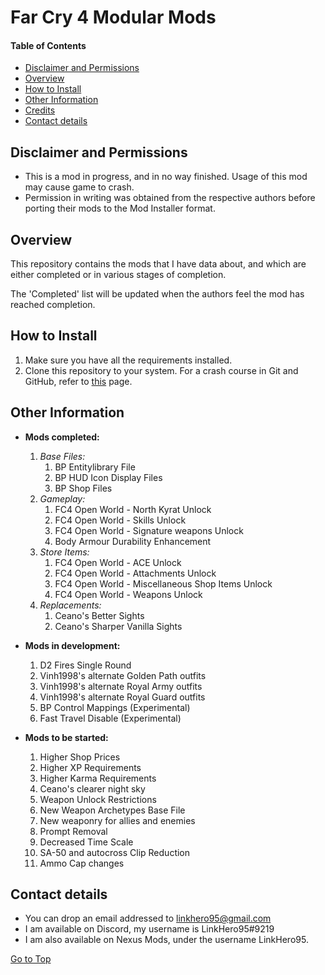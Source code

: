 <a name="top"></a>
#	Far Cry 4 Modular Mods

####	Table of Contents
- [Disclaimer and Permissions](#disclaimer "Go to 'Disclaimer and Permissions'")
- [Overview](#overview "Go to 'Overview'")
- [How to Install](#installation "Go to 'How to Install'")
- [Other Information](#otherinfo "Go to 'Other Information'")
- [Credits](#credits "Go to 'Credits'")
- [Contact details](#contact "Go to 'Contact details'")

<a name="disclaimer"></a>
##	Disclaimer and Permissions
- This is a mod in progress, and in no way finished. Usage of this mod may cause game to crash.
- Permission in writing was obtained from the respective authors before porting their mods to the Mod Installer format.

<a name="overview"></a>
##	Overview
<p>This repository contains the mods that I have data about, and which are either completed or in various stages of completion.</p>
<p>The 'Completed' list will be updated when the authors feel the mod has reached completion.</p>

<a name="installation"></a>
##	How to Install
1. Make sure you have all the requirements installed.
2. Clone this repository to your system. For a crash course in Git and GitHub, refer to [this](https://towardsdatascience.com/getting-started-with-git-and-github-6fcd0f2d4ac6) page.

<a name="otherinfo"></a>
##	Other Information

- **Mods completed:**
    1. *Base Files:*
        1. BP Entitylibrary File
		1. BP HUD Icon Display Files
        1. BP Shop Files
	1. *Gameplay:*
        1. FC4 Open World - North Kyrat Unlock
        1. FC4 Open World - Skills Unlock
        1. FC4 Open World - Signature weapons Unlock
        1. Body Armour Durability Enhancement
	1. *Store Items:*
        1. FC4 Open World - ACE Unlock
        1. FC4 Open World - Attachments Unlock
        1. FC4 Open World - Miscellaneous Shop Items Unlock
        1. FC4 Open World - Weapons Unlock
	1. *Replacements:*
        1. Ceano's Better Sights
		1. Ceano's Sharper Vanilla Sights

- **Mods in development:**
	1. D2 Fires Single Round
	1. Vinh1998's alternate Golden Path outfits
	1. Vinh1998's alternate Royal Army outfits
	1. Vinh1998's alternate Royal Guard outfits
	1. BP Control Mappings (Experimental)
	1. Fast Travel Disable (Experimental)

- **Mods to be started:**
	1. Higher Shop Prices
	1. Higher XP Requirements
	1. Higher Karma Requirements
	1. Ceano's clearer night sky
	1. Weapon Unlock Restrictions
	1. New Weapon Archetypes Base File
	1. New weaponry for allies and enemies
	1. Prompt Removal
	1. Decreased Time Scale
	1. SA-50 and autocross Clip Reduction
	1. Ammo Cap changes

<a name="contact"></a>
##	Contact details
- You can drop an email addressed to linkhero95@gmail.com
- I am available on Discord, my username is LinkHero95#9219
- I am also available on Nexus Mods, under the username LinkHero95.

[Go to Top](#top "Go to Top")
